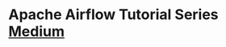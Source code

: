 # Apache Airflow Tutorial Series [Medium](https://medium.com/@dast04/running-airflow-with-docker-compose-2023-for-machine-learning-a78eeadc00cd)
